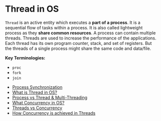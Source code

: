 # Thread in OS

`Thread` is an active entity which executes a **part of a process**. It is a sequential flow of tasks within a process. It is also called lightweight process as they **share common resources**. A process can contain multiple threads. Threads are used to increase the performance of the applications.
Each thread has its own program counter, stack, and set of registers. But the threads of a single process might share the same code and data/file.

**Key Terminologies:**
* `proc`
* `fork`
* `join`

- [Process Synchronization](https://www.geeksforgeeks.org/introduction-of-process-synchronization/)
- [What is Thread in OS?](https://www.geeksforgeeks.org/thread-in-operating-system/)
- [Process vs Thread & Multi-Threading](https://www.scaler.com/topics/operating-system/threads-in-operating-system/)
- [What Concurrency in OS?](https://www.geeksforgeeks.org/concurrency-in-operating-system/)
- [Threads vs Concurrency](https://medium.com/@azizomarck/how-is-concurrency-different-from-parallelism-334b6d5c869a)
- [How Concurrency is achieved in Threads](https://medium.com/@akhandmishra/operating-system-threads-and-concurrency-aec2036b90f8)